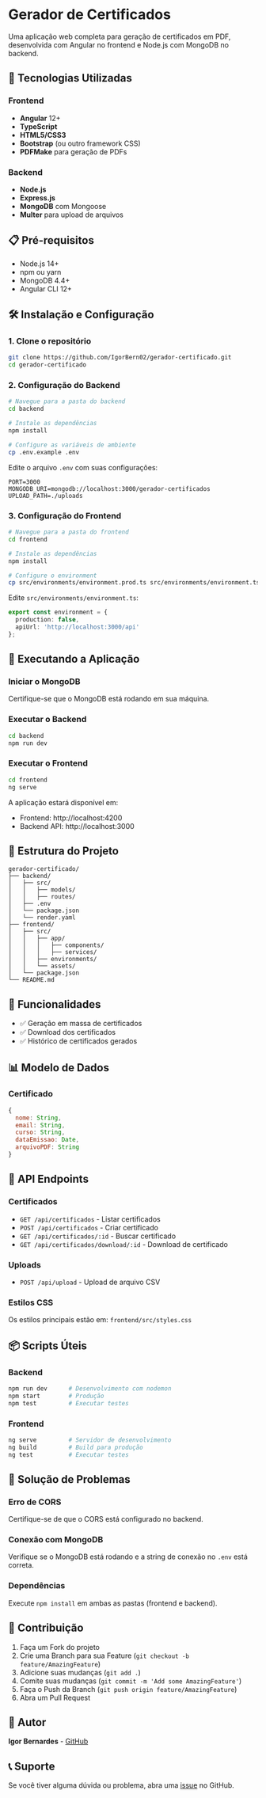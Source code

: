 # Gerador de Certificados

Uma aplicação web completa para geração de certificados em PDF, desenvolvida com Angular no frontend e Node.js com MongoDB no backend.

## 🚀 Tecnologias Utilizadas

### Frontend
- **Angular** 12+
- **TypeScript**
- **HTML5/CSS3**
- **Bootstrap** (ou outro framework CSS)
- **PDFMake** para geração de PDFs

### Backend
- **Node.js**
- **Express.js**
- **MongoDB** com Mongoose
- **Multer** para upload de arquivos

## 📋 Pré-requisitos

- Node.js 14+ 
- npm ou yarn
- MongoDB 4.4+
- Angular CLI 12+

## 🛠️ Instalação e Configuração

### 1. Clone o repositório

```bash
git clone https://github.com/IgorBern02/gerador-certificado.git
cd gerador-certificado
```

### 2. Configuração do Backend

```bash
# Navegue para a pasta do backend
cd backend

# Instale as dependências
npm install

# Configure as variáveis de ambiente
cp .env.example .env
```

Edite o arquivo `.env` com suas configurações:

```env
PORT=3000
MONGODB_URI=mongodb://localhost:3000/gerador-certificados
UPLOAD_PATH=./uploads
```

### 3. Configuração do Frontend

```bash
# Navegue para a pasta do frontend
cd frontend

# Instale as dependências
npm install

# Configure o environment
cp src/environments/environment.prod.ts src/environments/environment.ts
```

Edite `src/environments/environment.ts`:

```typescript
export const environment = {
  production: false,
  apiUrl: 'http://localhost:3000/api'
};
```

## 🚀 Executando a Aplicação

### Iniciar o MongoDB
Certifique-se que o MongoDB está rodando em sua máquina.

### Executar o Backend
```bash
cd backend
npm run dev
```

### Executar o Frontend
```bash
cd frontend
ng serve
```

A aplicação estará disponível em:
- Frontend: http://localhost:4200
- Backend API: http://localhost:3000

## 📁 Estrutura do Projeto

```
gerador-certificado/
├── backend/
│   ├── src/
│   │   ├── models/
│   │   ├── routes/
│   ├── .env
│   └── package.json
│   └── render.yaml
├── frontend/
│   ├── src/
│   │   ├── app/
│   │   │   ├── components/
│   │   │   ├── services/
│   │   ├── environments/
│   │   └── assets/
│   └── package.json
└── README.md
```

## 🎯 Funcionalidades

- ✅ Geração em massa de certificados
- ✅ Download dos certificados
- ✅ Histórico de certificados gerados

## 📊 Modelo de Dados

### Certificado
```javascript
{
  nome: String,
  email: String,
  curso: String,
  dataEmissao: Date,
  arquivoPDF: String
}
```


## 🔧 API Endpoints

### Certificados
- `GET /api/certificados` - Listar certificados
- `POST /api/certificados` - Criar certificado
- `GET /api/certificados/:id` - Buscar certificado
- `GET /api/certificados/download/:id` - Download de certificado

### Uploads
- `POST /api/upload` - Upload de arquivo CSV

### Estilos CSS
Os estilos principais estão em:
`frontend/src/styles.css`

## 📦 Scripts Úteis

### Backend
```bash
npm run dev      # Desenvolvimento com nodemon
npm start        # Produção
npm test         # Executar testes
```

### Frontend
```bash
ng serve         # Servidor de desenvolvimento
ng build         # Build para produção
ng test          # Executar testes
```

## 🐛 Solução de Problemas

### Erro de CORS
Certifique-se de que o CORS está configurado no backend.

### Conexão com MongoDB
Verifique se o MongoDB está rodando e a string de conexão no `.env` está correta.

### Dependências
Execute `npm install` em ambas as pastas (frontend e backend).

## 🤝 Contribuição

1. Faça um Fork do projeto
2. Crie uma Branch para sua Feature (`git checkout -b feature/AmazingFeature`)
3. Adicione suas mudanças (`git add .`)
4. Comite suas mudanças (`git commit -m 'Add some AmazingFeature'`)
5. Faça o Push da Branch (`git push origin feature/AmazingFeature`)
6. Abra um Pull Request

## 👥 Autor

**Igor Bernardes** - [GitHub](https://github.com/IgorBern02)

## 📞 Suporte

Se você tiver alguma dúvida ou problema, abra uma [issue](https://github.com/IgorBern02/gerador-certificado/issues) no GitHub.
